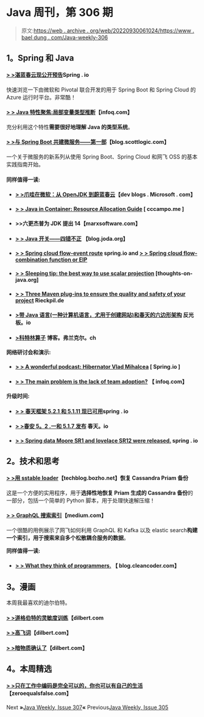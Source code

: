 # Java 周刊，第 306 期

> 原文:[https://web . archive . org/web/20220930061024/https://www . bael dung . com/Java-weekly-306](https://web.archive.org/web/20220930061024/https://www.baeldung.com/java-weekly-306)

## **1。Spring 和 Java**

#### [**> >湛蓝春云现公开预告**](https://web.archive.org/web/20220628162541/https://spring.io/blog/2019/11/04/azure-spring-cloud-is-now-in-public-preview)Spring . io

快速浏览一下由微软和 Pivotal 联合开发的用于 Spring Boot 和 Spring Cloud 的 Azure 运行时平台。非常酷！

#### [**> > Java 特性聚焦:局部变量类型推断**](https://web.archive.org/web/20220628162541/https://www.infoq.com/articles/java-local-variable-type-inference/?utm_campaign=infoq_content&utm_source=infoq&utm_medium=feed&utm_term=Java)【infoq.com】

充分利用这个特性**需要很好地理解 Java 的类型系统**。

#### [**> >与 Spring Boot 共建微服务——第一部**](https://web.archive.org/web/20220628162541/https://blog.scottlogic.com/2019/10/31/building-microservices-with-spring-boot.html)【blog.scottlogic.com】

一个关于微服务的新系列从使用 Spring Boot、Spring Cloud 和网飞 OSS 的基本实践指南开始。

#### **同样值得一读:**

*   #### **[> >爪哇在微软：从 OpenJDK 到蔚蓝春云](https://web.archive.org/web/20220628162541/https://devblogs.microsoft.com/java/java-at-microsoft-from-openjdk-to-azure-spring-cloud/)**【dev blogs . Microsoft . com】

*   #### **[> > Java in Container: Resource Allocation Guide](https://web.archive.org/web/20220628162541/https://www.ccampo.me/java/docker/containers/kubernetes/2019/10/31/java-in-a-container.html)** [ cccampo.me ]

*   #### **>>六更杰普为 JDK 提出 14【marxsoftware.com】**

*   #### [**> > Java 开关——四错不正**](https://web.archive.org/web/20220628162541/https://blog.joda.org/2019/11/java-switch-4-wrongs-dont-make-right.html) 【blog.joda.org】

*   #### **[> > Spring cloud flow-event route](https://web.archive.org/web/20220628162541/https://spring.io/blog/2019/10/31/spring-cloud-stream-event-routing)** spring.io and **[> > Spring cloud flow-combination function or EIP](https://web.archive.org/web/20220628162541/https://spring.io/blog/2019/11/04/spring-cloud-stream-composed-functions-or-eip)**

*   #### **[> > Sleeping tip: the best way to use scalar projection](https://web.archive.org/web/20220628162541/https://thoughts-on-java.org/hibernate-tip-best-way-scalar-projections-2/)** [thoughts-on-java.org]

*   #### **[> > Three Maven plug-ins to ensure the quality and safety of your project](https://web.archive.org/web/20220628162541/https://rieckpil.de/top-3-maven-plugins-to-ensure-quality-and-security-for-your-project/)** Rieckpil.de

*   #### [**>带 Java 语言(一种计算机语言，尤用于创建网站)和春天的六边形架构**](https://web.archive.org/web/20220628162541/https://reflectoring.io/spring-hexagonal/) 反光板。io

*   #### [**>科特林算子**](https://web.archive.org/web/20220628162541/https://blog.frankel.ch/kotlin-operators/) 博客。弗兰克尔。ch

**网络研讨会和演示:**

*   #### [**> > A wonderful podcast: Hibernator Vlad Mihalcea**](https://web.archive.org/web/20220628162541/https://spring.io/blog/2019/10/31/a-bootiful-podcast-hibernate-guru-vlad-mihalcea) [ Spring.io ]

*   #### [**> > The main problem is the lack of team adoption?**](https://web.archive.org/web/20220628162541/https://www.infoq.com/presentations/less-adoption-scrum-master/?utm_campaign=infoq_content&utm_source=infoq&utm_medium=feed&utm_term=Java) 【 infoq.com】

**升级时间:**

*   #### [**> >** 春天框架 5.2.1 和 5.1.11 现已可用](https://web.archive.org/web/20220628162541/https://spring.io/blog/2019/11/04/spring-framework-5-2-1-and-5-1-11-available-now)spring . io

*   #### **[> >春安 5。2 .一和 5.1.7 发布](https://web.archive.org/web/20220628162541/https://spring.io/blog/2019/11/04/spring-security-5-2-1-and-5-1-7-released)** 春天。io

*   #### [**> > Spring data Moore SR1 and lovelace SR12 were released.**](https://web.archive.org/web/20220628162541/https://spring.io/blog/2019/11/05/spring-data-moore-sr1-and-lovelace-sr12-released) spring . io

## **2。技术和思考**

#### **[> >用 sstable loader](https://web.archive.org/web/20220628162541/https://techblog.bozho.net/restoring-cassandra-priam-backup-with-sstableloader/)**【techblog.bozho.net】恢复 Cassandra Priam 备份

这是一个方便的实用程序，用于**选择性地恢复 Priam 生成的 Cassandra 备份**的一部分，包括一个简单的 Python 脚本，用于处理快速解压缩！

#### **[> > GraphQL 搜索索引](https://web.archive.org/web/20220628162541/https://medium.com/netflix-techblog/graphql-search-indexing-334c92e0d8d5)**【medium.com】

一个很酷的用例展示了网飞如何利用 GraphQL 和 Kafka 以及 elastic search**构建一个索引，用于搜索来自多个松散耦合服务的数据**。

**同样值得一读:**

*   #### [**> > What they think of programmers.**](https://web.archive.org/web/20220628162541/http://blog.cleancoder.com/uncle-bob/2019/11/03/WhatTheyThoughtOfUs.html) 【 blog.cleancoder.com】

## **3。漫画**

本周我最喜欢的迪尔伯特。

#### **[> >道格伯特的灵敏度训练](https://web.archive.org/web/20220628162541/https://dilbert.com/strip/2019-10-31)**【dilbert.com

#### **[> >高飞词](https://web.archive.org/web/20220628162541/https://dilbert.com/strip/2019-11-03)**【dilbert.com】

#### **[> >暗物质确认了](https://web.archive.org/web/20220628162541/https://dilbert.com/strip/2019-11-05)**【dilbert.com】

## **4。本周精选**

#### [**> >只在工作中编码是完全可以的，你也可以有自己的生活**](https://web.archive.org/web/20220628162541/https://zeroequalsfalse.com/posts/it-is-ok-to-only-code-at-work/)【zeroequalsfalse.com】

Next **»**[Java Weekly, Issue 307](/web/20220628162541/https://www.baeldung.com/java-weekly-307)**«** Previous[Java Weekly, Issue 305](/web/20220628162541/https://www.baeldung.com/java-weekly-305)